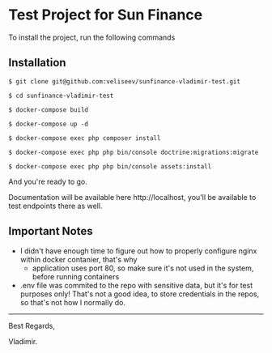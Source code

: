 # Test Project for Sun Finance

To install the project, run the following commands

## Installation

````
$ git clone git@github.com:veliseev/sunfinance-vladimir-test.git
````
```
$ cd sunfinance-vladimir-test
```
```
$ docker-compose build
```
```
$ docker-compose up -d 
```
```
$ docker-compose exec php composer install  
```
```
$ docker-compose exec php php bin/console doctrine:migrations:migrate  
```
```
$ docker-compose exec php php bin/console assets:install  
```

And you're ready to go.

Documentation will be available here http://localhost, you'll be available to test endpoints there as well.

## Important Notes
* I didn't have enough time to figure out how to properly configure nginx within docker contanier, that's why
    * application uses port 80, so make sure it's not used in the system, before running containers
*  .env file was commited to the repo with sensitive data, but it's for test purposes only! That's not a good idea, to store credentials in the repos, so that's not how I normally do.
---
Best Regards,

Vladimir.  
 



